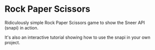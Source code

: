 Rock Paper Scissors
=================

Ridiculously simple Rock Paper Scissors game to show the Sneer API (snapi) in action.

It's also an interactive tutorial showing how to use the snapi in your own project.